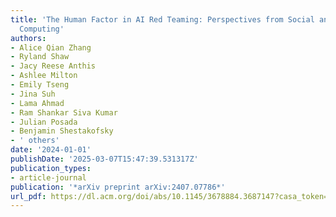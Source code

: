 ```yaml
---
title: 'The Human Factor in AI Red Teaming: Perspectives from Social and Collaborative
  Computing'
authors:
- Alice Qian Zhang
- Ryland Shaw
- Jacy Reese Anthis
- Ashlee Milton
- Emily Tseng
- Jina Suh
- Lama Ahmad
- Ram Shankar Siva Kumar
- Julian Posada
- Benjamin Shestakofsky
- ' others'
date: '2024-01-01'
publishDate: '2025-03-07T15:47:39.531317Z'
publication_types:
- article-journal
publication: '*arXiv preprint arXiv:2407.07786*'
url_pdf: https://dl.acm.org/doi/abs/10.1145/3678884.3687147?casa_token=qXbUAS_TthQAAAAA:R22HAyyXhtEecZ2eed54wJFNFf-cSFwUbNXNEK1REEJcZ_FT-rc_sG1H59Qb_1O3Afo29aLdKQM
---
```

